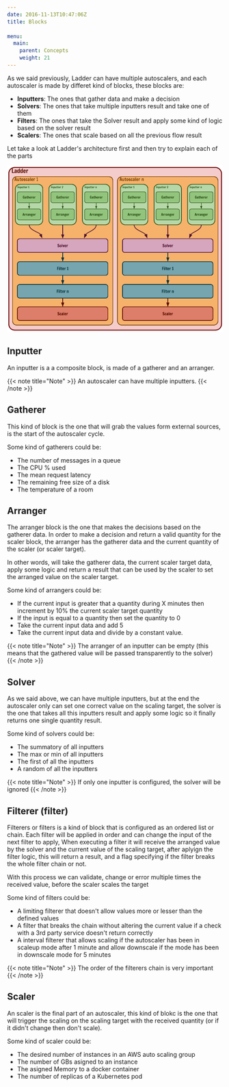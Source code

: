 ```yaml
---
date: 2016-11-13T10:47:06Z
title: Blocks

menu:
  main:
    parent: Concepts
    weight: 21
---
```


As we said previously, Ladder can have multiple autoscalers, and each autoscaler is
made by differet kind of blocks, these blocks are:

* **Inputters**: The ones that gather data and make a decision
* **Solvers**: The ones that take multiple inputters result and take one of them
* **Filters**: The ones that take the Solver result and apply some kind of logic based on the solver result
* **Scalers**: The ones that scale based on all the previous flow result

Let take a look at Ladder's architecture first and then try to explain each of the parts


![Ladder architecture](/img/architecture.png)

## Inputter

An inputter is a a composite block, is made of a gatherer and an arranger.


{{< note title="Note" >}}
An autoscaler can have multiple inputters.
{{< /note >}}


## Gatherer

This kind of block is the one that will grab the values form external sources, is the
start of the autoscaler cycle.

Some kind of gatherers could be:

* The number of messages in a queue
* The CPU % used
* The mean request latency
* The remaining free size of a disk
* The temperature of a room

## Arranger

The arranger block is the one that makes the decisions based on the gatherer data. In order
to make a decision and return a valid quantity for the scaler block, the arranger has the gatherer data
and the current quantity of the scaler (or scaler target).

In other words, will take the gatherer data, the current scaler target data, apply some logic and return a result
that can be used by the scaler to set the arranged value on the scaler target.

Some kind of arrangers could be:

* If the current input is greater that a quantity during X minutes then increment by 10% the current scaler target quantity
* If the input is equal to a quantity then set the quantity to 0
* Take the current input data and add 5
* Take the current input data and divide by a constant value.


{{< note title="Note" >}}
The arranger of an inputter can be empty (this means that the gathered value will be passed transparently to the solver)
{{< /note >}}

## Solver

As we said above, we can have multiple inputters, but at the end the autoscaler only can set one correct value on the
scaling target, the solver is the one that takes all this inputters result and apply some logic so it finally returns
one single quantity result.

Some kind of solvers could be:

* The summatory of all inputters
* The max or min of all inputters
* The first of all the inputters
* A random of all the inputters

{{< note title="Note" >}}
If only one inputter is configured, the solver will be ignored
{{< /note >}}


## Filterer (filter)

Filterers or filters is a kind of block that is configured as an ordered list or chain.
Each filter will be applied in order and can change the input of the next filter to apply,
When executing a filter it will receive the arranged value by the solver and the current value of
the scaling target, after aplyign the filter logic, this will return a result, and a flag
specifying if the filter breaks the whole filter chain or not.

With this process we can validate, change or error multiple times the received value, before
the scaler scales the target

Some kind of filters could be:


* A limiting filterer that doesn't allow values more or lesser than the defined values
* A filter that breaks the chain without altering the current value if a check with a 3rd party service doesn't return correctly
* A interval filterer that allows scaling if the autoscaler has been in scaleup mode after 1 minute and allow downscale if the mode has been in downscale mode for 5 minutes


{{< note title="Note" >}}
The order of the filterers chain is very important
{{< /note >}}


## Scaler

An scaler is the final part of an autoscaler, this kind of blokc is the one that will trigger the scaling on the
scaling target with the received quantity (or if it didn't change then don't scale).

Some kind of scaler could be:

* The desired number of instances in an AWS auto scaling group
* The number of GBs asigned to an instance
* The asigned Memory to a docker container
* The number of replicas of a Kubernetes pod

